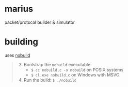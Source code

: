 # marius
packet/protocol builder & simulator

# building
uses [nobuild](https://github.com/tsoding/nobuild)
> 3. Bootstrap the `nobuild` executable:
>    - `$ cc nobuild.c -o nobuild` on POSIX systems
>    - `$ cl.exe nobuild.c` on Windows with MSVC
> 4. Run the build: `$ ./nobuild`
